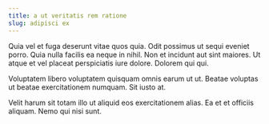 ```yaml
---
title: a ut veritatis rem ratione
slug: adipisci ex
---
```


Quia vel et fuga deserunt vitae quos quia. Odit possimus ut sequi eveniet porro. Quia nulla facilis ea neque in nihil. Non et incidunt aut sint maiores. Ut atque et vel placeat perspiciatis iure dolore. Dolorem qui qui.

Voluptatem libero voluptatem quisquam omnis earum ut ut. Beatae voluptas ut beatae exercitationem numquam. Sit iusto at.

Velit harum sit totam illo ut aliquid eos exercitationem alias. Ea et et officiis aliquam. Nemo qui nisi sunt.
